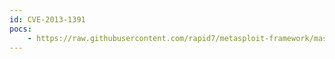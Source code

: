 ```yaml
---
id: CVE-2013-1391
pocs:
    - https://raw.githubusercontent.com/rapid7/metasploit-framework/master/modules/auxiliary/scanner/misc/dvr_config_disclosure.rb
---
```

